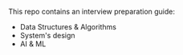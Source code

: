 This repo contains an interview preparation guide:

- Data Structures & Algorithms
- System's design
- AI & ML
